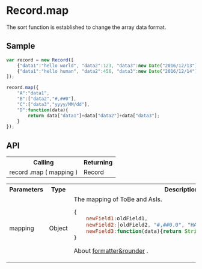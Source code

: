 <H1>Record.map</H1>

The sort function is established to change the array data format.

<h2>Sample</h2>

```javascript
var record = new Record([
	{"data1":"hello world", "data2":123, "data3":new Date("2016/12/13") },
	{"data1":"hello human", "data2":456, "data3":new Date("2016/12/14") }
]);

record.map({
	"A":"data1",
	"B":["data2","#,##0"],
	"C":["data3","yyyy/MM/dd"],
	"D":function(data){
		return data["data1"]+data["data2"]+data["data3"];
	}
});
```

<h2>API</h2>

<table>
<tr><th>Calling</th><th>Returning</th></tr>
<tr><td>record .map ( mapping )</td><td>Record</td></tr>
</table>

<table>
<tr><th>Parameters</th><th>Type</th><th>Description</th></tr>
<tr><td>mapping</td><td>Object</td><td>The mapping of ToBe and AsIs.

```javascript
{
	newField1:oldField1,
	newField2:[oldField2, "#,##0.0", "HALF_EVEN"],//formatter, rounder
	newField3:function(data){return String|Number|Date|Boolean;}
}
```

About <a href="formatter&rounder.md">formatter&rounder</a> .
</td></tr>
</table>

